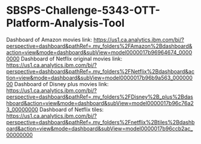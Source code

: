 # SBSPS-Challenge-5343-OTT-Platform-Analysis-Tool
Dashboard of Amazon movies link: https://us1.ca.analytics.ibm.com/bi/?perspective=dashboard&pathRef=.my_folders%2FAmazon%2Bdashboard&action=view&mode=dashboard&subView=model0000017b96964674_00000000
Dashboard of Netflix original movies link: https://us1.ca.analytics.ibm.com/bi/?perspective=dashboard&pathRef=.my_folders%2FNetflix%2Bdashboard&action=view&mode=dashboard&subView=model0000017b96b9a563_00000000
Dashboard of Disney plus movies link: https://us1.ca.analytics.ibm.com/bi/?perspective=dashboard&pathRef=.my_folders%2FDisney%2B_plus%2Bdashboard&action=view&mode=dashboard&subView=model0000017b96c76a23_00000000
Dashboard of Netflix tiles: https://us1.ca.analytics.ibm.com/bi/?perspective=dashboard&pathRef=.my_folders%2Fnetflix%2Btiles%2Bdashboard&action=view&mode=dashboard&subView=model0000017b96ccb2ac_00000000
